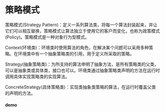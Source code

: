 # 策略模式



策略模式(Strategy Pattern)：定义一系列算法类，将每一个算法封装起来，并让它们可以相互替换，策略模式让算法独立于使用它的客户而变化，也称为政策模式(Policy)。策略模式是一种对象行为型模式。

Context(环境类)：环境类时使用算法的角色，在解决某个问题可以采用多种策略。在环境类中有一个抽象策略类的引用，用于定义所采取的策略。

Strategy(抽象策略类)：为所支持的算法申明了抽象方法，是所有策略类的父类，可以是抽象类或具体类，接口也可以。环境类通过抽象策略类声明的方法在运行时调用具体实现策略类的实现算法。

ConcreteStrategy(具体策略类)：实现类抽象类策略的算法，在运行时覆盖父类的声明的方法。

#### demo

